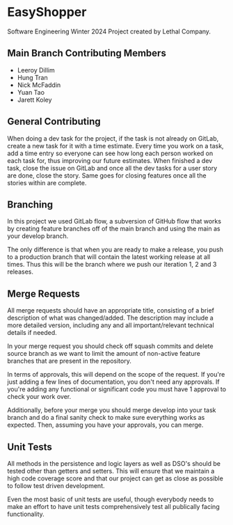 # EasyShopper
Software Engineering Winter 2024 Project created by Lethal Company.

## Main Branch Contributing Members
- Leeroy Dillim
- Hung Tran
- Nick McFaddin
- Yuan Tao
- Jarett Koley

## General Contributing
When doing a dev task for the project, if the task is not already on GitLab, create a new task for it with a time estimate. Every time you work on a task, add a time entry so everyone can see how long each person worked on each task for, thus improving our future estimates. When finished a dev task, close the issue on GitLab and once all the dev tasks for a user story are done, close the story. Same goes for closing features once all the stories within are complete. 

## Branching
In this project we used GitLab flow, a subversion of GitHub flow that works by creating feature branches off of the main branch and using the main as your develop branch.

The only difference is that when you are ready to make a release, you push to a production branch that will contain the latest working release at all times. Thus this will be the branch where we push our iteration 1, 2 and 3 releases.

## Merge Requests
All merge requests should have an appropriate title, consisting of a brief description of what was changed/added. The description may include a more detailed version, including any and all important/relevant technical details if needed.

In your merge request you should check off squash commits and delete source branch as we want to limit the amount of non-active feature branches that are present in the repository. 

In terms of approvals, this will depend on the scope of the request. If you're just adding a few lines of documentation, you don't need any approvals. If you're adding any functional or significant code you must have 1 approval to check your work over.

Additionally, before your merge you should merge develop into your task branch and do a final sanity check to make sure everything works as expected. Then, assuming you have your approvals, you can merge.

## Unit Tests
All methods in the persistence and logic layers as well as DSO's should be tested other than getters and setters. This will ensure that we maintain a high code coverage score and that our project can get as close as possible to follow test driven development.

Even the most basic of unit tests are useful, though everybody needs to make an effort to have unit tests comprehensively test all publically facing functionality.